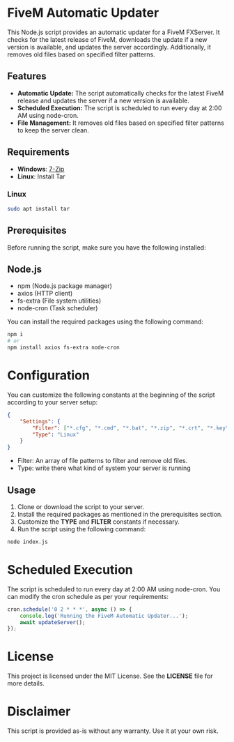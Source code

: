 # FiveM Automatic Updater
This Node.js script provides an automatic updater for a FiveM FXServer. It checks for the latest release of FiveM, downloads the update if a new version is available, and updates the server accordingly. Additionally, it removes old files based on specified filter patterns.

## Features
- **Automatic Update:** The script automatically checks for the latest FiveM release and updates the server if a new version is available.
- **Scheduled Execution:** The script is scheduled to run every day at 2:00 AM using node-cron.
- **File Management:** It removes old files based on specified filter patterns to keep the server clean.

## Requirements

- **Windows**: [7-Zip](https://www.7-zip.org/download.html)
- **Linux**: Install Tar

### Linux
```bash
sudo apt install tar
```

## Prerequisites
Before running the script, make sure you have the following installed:

## Node.js
- npm (Node.js package manager)
- axios (HTTP client)
- fs-extra (File system utilities)
- node-cron (Task scheduler)

You can install the required packages using the following command:

```bash
npm i 
# or
npm install axios fs-extra node-cron
```
# Configuration
You can customize the following constants at the beginning of the script according to your server setup:

```Json
{
    "Settings": {
        "Filter": ["*.cfg", "*.cmd", "*.bat", "*.zip", "*.crt", "*.key", "resources", "cache", "*.tar.xz", "current-version", "*.json", "node_modules", "*.js"],
        "Type": "Linux"
    }
}
```

- Filter: An array of file patterns to filter and remove old files.
- Type: write there what kind of system your server is running
## Usage
1. Clone or download the script to your server.
2. Install the required packages as mentioned in the prerequisites section.
3. Customize the **TYPE** and **FILTER** constants if necessary.
4. Run the script using the following command:
```bash
node index.js
```

# Scheduled Execution
The script is scheduled to run every day at 2:00 AM using node-cron. You can modify the cron schedule as per your requirements:

```javascript
cron.schedule('0 2 * * *', async () => {
    console.log('Running the FiveM Automatic Updater...');
    await updateServer();
});
```
# License
This project is licensed under the MIT License. See the **LICENSE** file for more details.

# Disclaimer
This script is provided as-is without any warranty. Use it at your own risk.